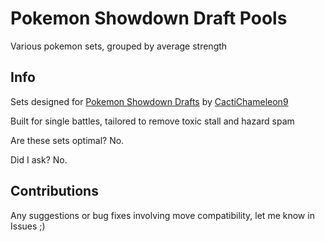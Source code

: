 # Pokemon Showdown Draft Pools
Various pokemon sets, grouped by average strength

## Info
Sets designed for [Pokemon Showdown Drafts](https://github.com/CactiChameleon9/Pokemon-Showdown-Drafts) by [CactiChameleon9](https://github.com/CactiChameleon9)

Built for single battles, tailored to remove toxic stall and hazard spam

Are these sets optimal? No.

Did I ask? No.


## Contributions
Any suggestions or bug fixes involving move compatibility, let me know in Issues ;)
